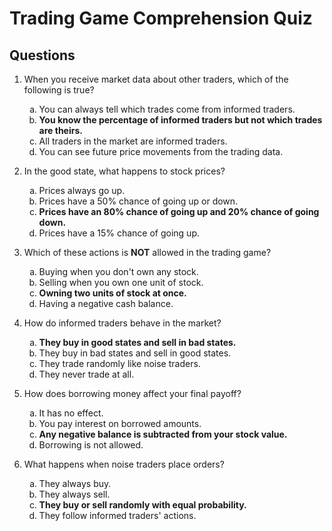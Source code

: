 # Trading Game Comprehension Quiz

## Questions

1. When you receive market data about other traders, which of the following is true?
   <ol type="a">
   <li>You can always tell which trades come from informed traders. </li>
   <li> <b> You know the percentage of informed traders but not which trades are theirs. </b> </li>
   <li>All traders in the market are informed traders. </li>
   <li>You can see future price movements from the trading data.</li>
   </ol>


2. In the good state, what happens to stock prices?
   <ol type="a">
   <li>Prices always go up. </li>
   <li>Prices have a 50% chance of going up or down. </li>
   <li><b> Prices have an 80% chance of going up and 20% chance of going down. </b> </li>
   <li>Prices have a 15% chance of going up.</li>
   </ol>


3. Which of these actions is **NOT** allowed in the trading game?
   <ol type="a">
   <li>Buying when you don't own any stock. </li>
   <li>Selling when you own one unit of stock. </li>
   <li><b> Owning two units of stock at once. </b> </li>
   <li>Having a negative cash balance.</li>
   </ol>

4. How do informed traders behave in the market?
   <ol type="a">
   <li><b> They buy in good states and sell in bad states. </b> </li>
   <li>They buy in bad states and sell in good states. </li>
   <li>They trade randomly like noise traders. </li>
   <li>They never trade at all.</li>
   </ol>

5. How does borrowing money affect your final payoff?
   <ol type="a">
   <li>It has no effect.</li>
   <li>You pay interest on borrowed amounts.</li>
   <li><b>Any negative balance is subtracted from your stock value.</b></li>
   <li>Borrowing is not allowed.</li>
   </ol>

6. What happens when noise traders place orders?
   <ol type="a">
   <li>They always buy.</li>
   <li>They always sell.</li>
   <li><b>They buy or sell randomly with equal probability.</b></li>
   <li>They follow informed traders' actions.</li>
   </ol>